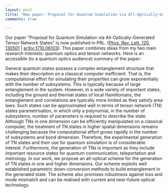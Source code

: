 ```yaml
---
layout: post
title: "New paper: Proposal for Quantum Simulation via All-Optically-Generated Tensor Network States"
comments: true

---
```

Our paper "Proposal for Quantum Simulation via All-Optically-Generated Tensor Network States" is now published in PRL. ([Phys. Rev. Lett. 120, 130501](https://doi.org/10.1103/PhysRevLett.120.130501) \| [arXiv:1710.06103](https://arxiv.org/abs/1710.06103)). This paper combines ideas from my two main research interests: quantum optics and tensor networks. Here is an accessible (to a quantum optics audience) summary of the paper:

<!--more-->

General quantum states possess a complex entanglement structure that makes their description on a classical computer inefficient. That is, the computational effort for simulating their properties can grow exponentially with the number of subsystems. This is typically because of large entanglement in the system. However, in a wide variety of important states, including the ground and thermal states of local Hamiltonians, the entanglement and correlations are typically more limited as they satisfy area laws. Such states can be approximated well in terms of tensor network (TN) states parametrisation, in which only a polynomial, in the number of subsystems, number of parameters is required to describe the state. Although TNs in one dimension can be efficiently manipulated on a classical computer, the treatment of TN states in higher spatial dimensions remains challenging because the computational effort grows rapidly in the number of subsystems and bond dimension. Therefore, the experimental generation of TN states and their use for quantum simulation is of considerable interest. Furthermore, the generation of TNs is important as they include important resource states for quantum communication, teleportation and metrology. In our work, we propose an all-optical scheme for the generation of TN states in one and higher dimensions. Our scheme exploits well established parametric down-conversion methods to build entanglement in the generated state. The scheme also promises robustness against loss and mode mismatch and can be realised with current and near-future optical technology.
